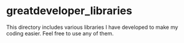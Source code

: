 # greatdeveloper_libraries
This directory includes various libraries I have developed to make my coding easier. Feel free to use any of them.
